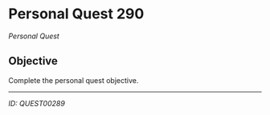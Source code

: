 # Personal Quest 290

*Personal Quest*

## Objective
Complete the personal quest objective.

---
*ID: QUEST00289*